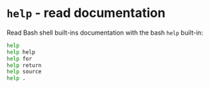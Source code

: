 # `help` - read documentation

Read Bash shell built-ins documentation with the bash `help` built-in:

```bash
help
help help
help for
help return
help source
help .
```